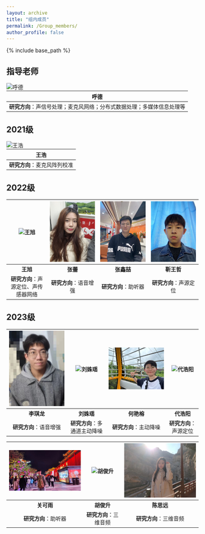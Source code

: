 ```yaml
---
layout: archive
title: "组内成员"
permalink: /Group_members/
author_profile: false
---
```



{% include base_path %}


## 指导老师

<div style="float: left; margin-right: 10px;">
  <img src="/images/呼德.jpg" alt="呼德" style="width: 400px;">
</div>

| **呼德** |
| :--: |
| **研究方向**：声信号处理；麦克风网络；分布式数据处理；多媒体信息处理等 |



## 2021级

<div style="float: left; margin-right: 10px;">
   <img src="/images/王浩.jpg" alt="王浩" width="300px"> 
</div>

| **王浩** |
| :--: |
| **研究方向**：麦克风阵列校准 |


## 2022级

| <img src="/images/王旭.jpg" alt="王旭" width="300px"> |<img src="/images/张蕾.jpg" alt="张蕾" width="300px">  |<img src="/images/张鑫喆.jpg" alt="张鑫喆" width="300px"> |<img src="/images/靳王哲.jpg" alt="靳王哲" width="300px"> |
| :--: | :--: | :--: | :--: |
| **王旭** | **张蕾** | **张鑫喆**  | **靳王哲**  |
| **研究方向**：声源定位、声传感器网络 | **研究方向**：语音增强 | **研究方向**：助听器 | **研究方向**：声源定位 |

## 2023级


| <img src="/images/李琪龙.jpg" alt="李琪龙" width="300px"> |<img src="/images/刘姝瑶.jpg" alt="刘姝瑶" width="300px">  |<img src="/images/何艳榕.jpg" alt="何艳榕" width="300px"> |<img src="/images/代浩阳.jpg" alt="代浩阳" width="300px"> |
| :--: | :--: | :--: | :--: |
| **李琪龙** | **刘姝瑶** | **何艳榕**  | **代浩阳**  |
| **研究方向**：语音增强 | **研究方向**：多通道主动降噪 | **研究方向**：主动降噪 | **研究方向**：声源定位 |


| <img src="/images/关可雨.jpg" alt="关可雨" width="300px"> |<img src="/images/胡俊升.jpg" alt="胡俊升" width="300px"> |<img src="/images/陈思远.jpg" alt="陈思远" width="300px"> |
| :--: | :--: | :--: | 
| **关可雨** | **胡俊升** | **陈思远**  |
| **研究方向**：助听器 | **研究方向**：三维音频 | **研究方向**：三维音频 |

